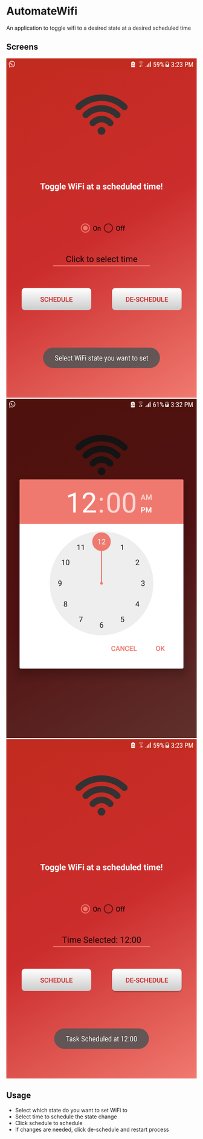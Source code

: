 # AutomateWifi
An application to toggle wifi to a desired state at a desired scheduled time

## Screens
![First Screen](https://raw.githubusercontent.com/zeyadkhaled/AutomateWifi/master/app/src/main/res/screens/start.png)
![Selecting Time](https://raw.githubusercontent.com/zeyadkhaled/AutomateWifi/master/app/src/main/res/screens/selecttime.png)
![Time Selected](https://raw.githubusercontent.com/zeyadkhaled/AutomateWifi/master/app/src/main/res/screens/time%20selected.png)

## Usage
- Select which state do you want to set WiFi to
- Select time to schedule the state change
- Click schedule to schedule
- If changes are needed, click de-schedule and restart process



